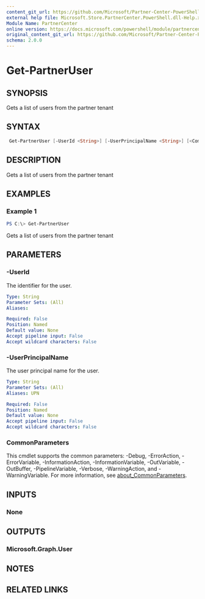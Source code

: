 ```yaml
---
content_git_url: https://github.com/Microsoft/Partner-Center-PowerShell/blob/master/docs/help/Get-PartnerUser.md
external help file: Microsoft.Store.PartnerCenter.PowerShell.dll-Help.xml
Module Name: PartnerCenter
online version: https://docs.microsoft.com/powershell/module/partnercenter/Get-PartnerUser
original_content_git_url: https://github.com/Microsoft/Partner-Center-PowerShell/blob/master/docs/help/Get-PartnerUser.md
schema: 2.0.0
---
```


# Get-PartnerUser

## SYNOPSIS
Gets a list of users from the partner tenant

## SYNTAX

```powershell
 Get-PartnerUser [-UserId <String>] [-UserPrincipalName <String>] [<CommonParameters>]
```

## DESCRIPTION
Gets a list of users from the partner tenant

## EXAMPLES

### Example 1
```powershell
PS C:\> Get-PartnerUser
```

Gets a list of users from the partner tenant

## PARAMETERS

### -UserId
The identifier for the user.

```yaml
Type: String
Parameter Sets: (All)
Aliases:

Required: False
Position: Named
Default value: None
Accept pipeline input: False
Accept wildcard characters: False
```

### -UserPrincipalName
The user principal name for the user.

```yaml
Type: String
Parameter Sets: (All)
Aliases: UPN

Required: False
Position: Named
Default value: None
Accept pipeline input: False
Accept wildcard characters: False
```

### CommonParameters
This cmdlet supports the common parameters: -Debug, -ErrorAction, -ErrorVariable, -InformationAction, -InformationVariable, -OutVariable, -OutBuffer, -PipelineVariable, -Verbose, -WarningAction, and -WarningVariable. For more information, see [about_CommonParameters](http://go.microsoft.com/fwlink/?LinkID=113216).

## INPUTS

### None

## OUTPUTS

### Microsoft.Graph.User

## NOTES

## RELATED LINKS
